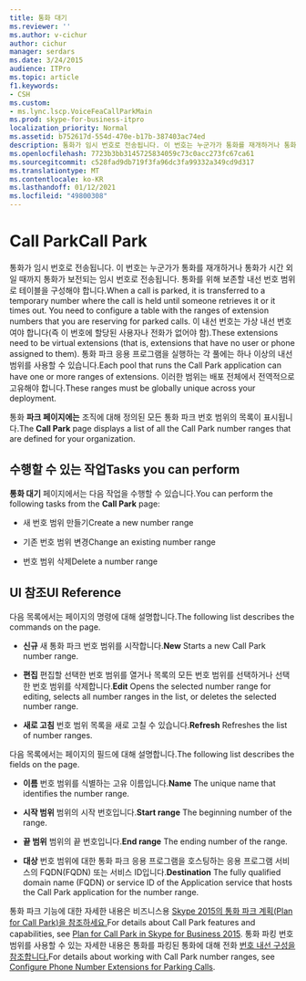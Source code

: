 ```yaml
---
title: 통화 대기
ms.reviewer: ''
ms.author: v-cichur
author: cichur
manager: serdars
ms.date: 3/24/2015
audience: ITPro
ms.topic: article
f1.keywords:
- CSH
ms.custom:
- ms.lync.lscp.VoiceFeaCallParkMain
ms.prod: skype-for-business-itpro
localization_priority: Normal
ms.assetid: b752617d-554d-470e-b17b-387403ac74ed
description: 통화가 임시 번호로 전송됩니다. 이 번호는 누군가가 통화를 재개하거나 통화가 시간 외일 때까지 통화가 보전되는 임시 번호로 전송됩니다. 통화를 위해 보존할 내선 번호 범위로 테이블을 구성해야 합니다. 이 내선 번호는 가상 내선 번호여야 합니다(즉 이 번호에 할당된 사용자나 전화가 없어야 함). 통화 파크 응용 프로그램을 실행하는 각 풀에는 하나 이상의 내선 범위를 사용할 수 있습니다. 이러한 범위는 배포 전체에서 전역적으로 고유해야 합니다.
ms.openlocfilehash: 7723b3bb3145725834059c73c0acc273fc67ca61
ms.sourcegitcommit: c528fad9db719f3fa96dc3fa99332a349cd9d317
ms.translationtype: MT
ms.contentlocale: ko-KR
ms.lasthandoff: 01/12/2021
ms.locfileid: "49800308"
---
```

# <a name="call-park"></a><span data-ttu-id="edfe0-106">Call Park</span><span class="sxs-lookup"><span data-stu-id="edfe0-106">Call Park</span></span>

<span data-ttu-id="edfe0-107">통화가 임시 번호로 전송됩니다. 이 번호는 누군가가 통화를 재개하거나 통화가 시간 외일 때까지 통화가 보전되는 임시 번호로 전송됩니다. 통화를 위해 보존할 내선 번호 범위로 테이블을 구성해야 합니다.</span><span class="sxs-lookup"><span data-stu-id="edfe0-107">When a call is parked, it is transferred to a temporary number where the call is held until someone retrieves it or it times out. You need to configure a table with the ranges of extension numbers that you are reserving for parked calls.</span></span> <span data-ttu-id="edfe0-108">이 내선 번호는 가상 내선 번호여야 합니다(즉 이 번호에 할당된 사용자나 전화가 없어야 함).</span><span class="sxs-lookup"><span data-stu-id="edfe0-108">These extensions need to be virtual extensions (that is, extensions that have no user or phone assigned to them).</span></span> <span data-ttu-id="edfe0-109">통화 파크 응용 프로그램을 실행하는 각 풀에는 하나 이상의 내선 범위를 사용할 수 있습니다.</span><span class="sxs-lookup"><span data-stu-id="edfe0-109">Each pool that runs the Call Park application can have one or more ranges of extensions.</span></span> <span data-ttu-id="edfe0-110">이러한 범위는 배포 전체에서 전역적으로 고유해야 합니다.</span><span class="sxs-lookup"><span data-stu-id="edfe0-110">These ranges must be globally unique across your deployment.</span></span>

<span data-ttu-id="edfe0-111">통화 **파크 페이지에는** 조직에 대해 정의된 모든 통화 파크 번호 범위의 목록이 표시됩니다.</span><span class="sxs-lookup"><span data-stu-id="edfe0-111">The **Call Park** page displays a list of all the Call Park number ranges that are defined for your organization.</span></span>

## <a name="tasks-you-can-perform"></a><span data-ttu-id="edfe0-112">수행할 수 있는 작업</span><span class="sxs-lookup"><span data-stu-id="edfe0-112">Tasks you can perform</span></span>

<span data-ttu-id="edfe0-113">**통화 대기** 페이지에서는 다음 작업을 수행할 수 있습니다.</span><span class="sxs-lookup"><span data-stu-id="edfe0-113">You can perform the following tasks from the **Call Park** page:</span></span>

- <span data-ttu-id="edfe0-114">새 번호 범위 만들기</span><span class="sxs-lookup"><span data-stu-id="edfe0-114">Create a new number range</span></span>

- <span data-ttu-id="edfe0-115">기존 번호 범위 변경</span><span class="sxs-lookup"><span data-stu-id="edfe0-115">Change an existing number range</span></span>

- <span data-ttu-id="edfe0-116">번호 범위 삭제</span><span class="sxs-lookup"><span data-stu-id="edfe0-116">Delete a number range</span></span>

## <a name="ui-reference"></a><span data-ttu-id="edfe0-117">UI 참조</span><span class="sxs-lookup"><span data-stu-id="edfe0-117">UI Reference</span></span>

<span data-ttu-id="edfe0-118">다음 목록에서는 페이지의 명령에 대해 설명합니다.</span><span class="sxs-lookup"><span data-stu-id="edfe0-118">The following list describes the commands on the page.</span></span>

- <span data-ttu-id="edfe0-119">**신규** 새 통화 파크 번호 범위를 시작합니다.</span><span class="sxs-lookup"><span data-stu-id="edfe0-119">**New** Starts a new Call Park number range.</span></span>

- <span data-ttu-id="edfe0-120">**편집** 편집할 선택한 번호 범위를 열거나 목록의 모든 번호 범위를 선택하거나 선택한 번호 범위를 삭제합니다.</span><span class="sxs-lookup"><span data-stu-id="edfe0-120">**Edit** Opens the selected number range for editing, selects all number ranges in the list, or deletes the selected number range.</span></span>

- <span data-ttu-id="edfe0-121">**새로 고침** 번호 범위 목록을 새로 고칠 수 있습니다.</span><span class="sxs-lookup"><span data-stu-id="edfe0-121">**Refresh** Refreshes the list of number ranges.</span></span>

<span data-ttu-id="edfe0-122">다음 목록에서는 페이지의 필드에 대해 설명합니다.</span><span class="sxs-lookup"><span data-stu-id="edfe0-122">The following list describes the fields on the page.</span></span>

- <span data-ttu-id="edfe0-123">**이름** 번호 범위를 식별하는 고유 이름입니다.</span><span class="sxs-lookup"><span data-stu-id="edfe0-123">**Name** The unique name that identifies the number range.</span></span>

- <span data-ttu-id="edfe0-124">**시작 범위** 범위의 시작 번호입니다.</span><span class="sxs-lookup"><span data-stu-id="edfe0-124">**Start range** The beginning number of the range.</span></span>

- <span data-ttu-id="edfe0-125">**끝 범위** 범위의 끝 번호입니다.</span><span class="sxs-lookup"><span data-stu-id="edfe0-125">**End range** The ending number of the range.</span></span>

- <span data-ttu-id="edfe0-126">**대상** 번호 범위에 대한 통화 파크 응용 프로그램을 호스팅하는 응용 프로그램 서비스의 FQDN(FQDN) 또는 서비스 ID입니다.</span><span class="sxs-lookup"><span data-stu-id="edfe0-126">**Destination** The fully qualified domain name (FQDN) or service ID of the Application service that hosts the Call Park application for the number range.</span></span>

<span data-ttu-id="edfe0-127">통화 파크 기능에 대한 자세한 내용은 비즈니스용 [Skype 2015의 통화 파크 계획(Plan for Call Park)을 참조하세요.](../../plan-your-deployment/enterprise-voice-solution/call-park.md)</span><span class="sxs-lookup"><span data-stu-id="edfe0-127">For details about Call Park features and capabilities, see [Plan for Call Park in Skype for Business 2015](../../plan-your-deployment/enterprise-voice-solution/call-park.md).</span></span> <span data-ttu-id="edfe0-128">통화 파킹 번호 범위를 사용할 수 있는 자세한 내용은 통화를 파킹된 통화에 대해 전화 [번호 내선 구성을 참조합니다.](https://technet.microsoft.com/library/fbf97624-9587-42a6-b276-1b69c574a74d.aspx)</span><span class="sxs-lookup"><span data-stu-id="edfe0-128">For details about working with Call Park number ranges, see [Configure Phone Number Extensions for Parking Calls](https://technet.microsoft.com/library/fbf97624-9587-42a6-b276-1b69c574a74d.aspx).</span></span>


